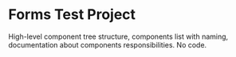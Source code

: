 # Forms Test Project

High-level component tree structure, components list with naming, documentation about components responsibilities.
No code.
